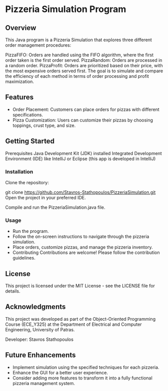 # Pizzeria Simulation Program
 

## Overview
This Java program is a Pizzeria Simulation that explores three different order management procedures:

PizzaFIFO: Orders are handled using the FIFO algorithm, where the first order taken is the first order served.
PizzaRandom: Orders are processed in a random order.
PizzaProfit: Orders are prioritized based on their price, with the most expensive orders served first.
The goal is to simulate and compare the efficiency of each method in terms of order processing and profit maximization.

## Features
 - Order Placement: Customers can place orders for pizzas with different specifications.
 - Pizza Customization: Users can customize their pizzas by choosing toppings, crust type, and size.
   
## Getting Started
Prerequisites
Java Development Kit (JDK) installed
Integrated Development Environment (IDE) like IntelliJ or Eclipse (this app is developed in IntelliJ)


  ### Installation
  Clone the repository:
  
  git clone https://github.com/Stavros-Stathopoulos/PizzeriaSimulation.git
  Open the project in your preferred IDE.
  
  Compile and run the PizzeriaSimulation.java file.
  
  ### Usage
   - Run the program.
   - Follow the on-screen instructions to navigate through the pizzeria simulation.
   - Place orders, customize pizzas, and manage the pizzeria inventory.
   - Contributing
  Contributions are welcome! Please follow the contribution guidelines.

## License
This project is licensed under the MIT License - see the LICENSE file for details.

## Acknowledgments
This project was developed as part of the Object-Oriented Programming Course (ECE_Y325) at the Department of Electrical and Computer Engineering, University of Patras.

Developer: Stavros Stathopoulos

## Future Enhancements
 - Implement simulation using the specified techniques for each pizzeria.
 - Enhance the GUI for a better user experience.
 - Consider adding more features to transform it into a fully functional pizzeria management system.
